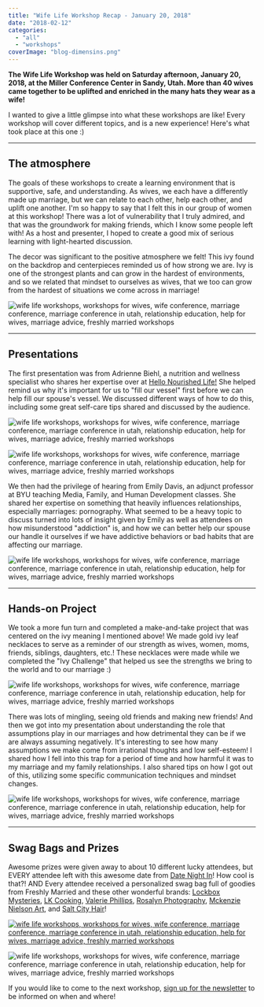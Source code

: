 ```yaml
---
title: "Wife Life Workshop Recap - January 20, 2018"
date: "2018-02-12"
categories: 
  - "all"
  - "workshops"
coverImage: "blog-dimensins.png"
---
```


**The Wife Life Workshop was held on Saturday afternoon, January 20, 2018, at the Miller Conference Center in Sandy, Utah. More than 40 wives came together to be uplifted and enriched in the many hats they wear as a wife!**

I wanted to give a little glimpse into what these workshops are like! Every workshop will cover different topics, and is a new experience! Here's what took place at this one :)

* * *

## The atmosphere

The goals of these workshops to create a learning environment that is supportive, safe, and understanding. As wives, we each have a differently made up marriage, but we can relate to each other, help each other, and uplift one another. I'm so happy to say that I felt this in our group of women at this workshop! There was a lot of vulnerability that I truly admired, and that was the groundwork for making friends, which I know some people left with! As a host and presenter, I hoped to create a good mix of serious learning with light-hearted discussion.

The decor was significant to the positive atmosphere we felt! This ivy found on the backdrop and centerpieces reminded us of how strong we are. Ivy is one of the strongest plants and can grow in the hardest of environments, and so we related that mindset to ourselves as wives, that we too can grow from the hardest of situations we come across in marriage!

![wife life workshops, workshops for wives, wife conference, marriage conference, marriage conference in utah, relationship education, help for wives, marriage advice, freshly married workshops](images/IMG_1238-1.jpg)

* * *

## Presentations

The first presentation was from Adrienne Biehl, a nutrition and wellness specialist who shares her expertise over at [Hello Nourished Life!](https://hellonourishedlife.com/) She helped remind us why it's important for us to "fill our vessel" first before we can help fill our spouse's vessel. We discussed different ways of how to do this, including some great self-care tips shared and discussed by the audience.

![wife life workshops, workshops for wives, wife conference, marriage conference, marriage conference in utah, relationship education, help for wives, marriage advice, freshly married workshops](images/IMG_1307.jpg)

![wife life workshops, workshops for wives, wife conference, marriage conference, marriage conference in utah, relationship education, help for wives, marriage advice, freshly married workshops](images/IMG_1249-2.jpg)

We then had the privilege of hearing from Emily Davis, an adjunct professor at BYU teaching Media, Family, and Human Development classes. She shared her expertise on something that heavily influences relationships, especially marriages: pornography. What seemed to be a heavy topic to discuss turned into lots of insight given by Emily as well as attendees on how misunderstood "addiction" is, and how we can better help our spouse our handle it ourselves if we have addictive behaviors or bad habits that are affecting our marriage. 

![wife life workshops, workshops for wives, wife conference, marriage conference, marriage conference in utah, relationship education, help for wives, marriage advice, freshly married workshops](images/IMG_1304.jpg)

* * *

## Hands-on Project

We took a more fun turn and completed a make-and-take project that was centered on the ivy meaning I mentioned above! We made gold ivy leaf necklaces to serve as a reminder of our strength as wives, women, moms, friends, siblings, daughters, etc.! These necklaces were made while we completed the "Ivy Challenge" that helped us see the strengths we bring to the world and to our marriage :)

![wife life workshops, workshops for wives, wife conference, marriage conference, marriage conference in utah, relationship education, help for wives, marriage advice, freshly married workshops](images/IMG_1263.jpg)

There was lots of mingling, seeing old friends and making new friends! And then we got into my presentation about understanding the role that assumptions play in our marriages and how detrimental they can be if we are always assuming negatively. It's interesting to see how many assumptions we make come from irrational thoughts and low self-esteem! I shared how I fell into this trap for a period of time and how harmful it was to my marriage and my family relationships. I also shared tips on how I got out of this, utilizing some specific communication techniques and mindset changes.

![wife life workshops, workshops for wives, wife conference, marriage conference, marriage conference in utah, relationship education, help for wives, marriage advice, freshly married workshops](images/IMG_1311.jpg)

* * *

## Swag Bags and Prizes

Awesome prizes were given away to about 10 different lucky attendees, but EVERY attendee left with this awesome date from [Date Night In](https://frstre.com/go/?a=19136-4863f8&s=110370-e6b059&tap_s=110370-e6b059)! How cool is that?! AND Every attendee received a personalized swag bag full of goodies from Freshly Married and these other wonderful brands: [Lockbox Mysteries](http://www.lockboxmysteries.com/), [LK Cooking](https://www.lkcooking.com/), [Valerie Phillips](http://chewandchat.com/), [Rosalyn Photography](http://rosalynphotography.com/), [Mckenzie Nielson Art](http://www.mckenzienielson.com/), and [Salt City Hair](https://www.instagram.com/saltcityhair/?hl=en)!

[![wife life workshops, workshops for wives, wife conference, marriage conference, marriage conference in utah, relationship education, help for wives, marriage advice, freshly married workshops](images/IMG_1270.jpg)](https://frstre.com/go/?a=19136-4863f8&s=110370-e6b059&tap_s=110370-e6b059)

![wife life workshops, workshops for wives, wife conference, marriage conference, marriage conference in utah, relationship education, help for wives, marriage advice, freshly married workshops](images/IMG_1317-1.jpg)

If you would like to come to the next workshop, [sign up for the newsletter](http://freshlymarried.us3.list-manage.com/subscribe?u=7f42eae738681a6388816f80a&id=78c3cf254f) to be informed on when and where!
